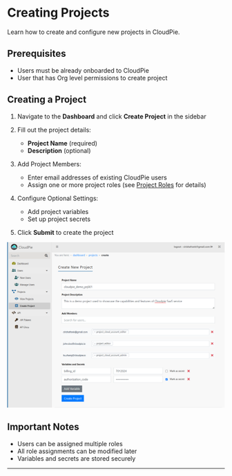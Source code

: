 # Creating Projects

Learn how to create and configure new projects in CloudPie.

## Prerequisites
- Users must be already onboarded to CloudPie
- User that has Org level permissions to create project

## Creating a Project

1. Navigate to the **Dashboard** and click **Create Project** in the sidebar

2. Fill out the project details:
   - **Project Name** (required)
   - **Description** (optional)

3. Add Project Members:
   - Enter email addresses of existing CloudPie users
   - Assign one or more project roles (see [Project Roles](project-roles.md) for details)

4. Configure Optional Settings:
   - Add project variables
   - Set up project secrets

5. Click **Submit** to create the project

![Screenshot of Create Project form](images/create_project.png)

## Important Notes
- Users can be assigned multiple roles
- All role assignments can be modified later
- Variables and secrets are stored securely

---